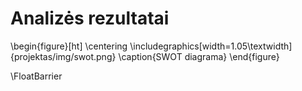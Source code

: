 # Analizės rezultatai

\begin{figure}[ht]
    \centering
    \includegraphics[width=1.05\textwidth]{projektas/img/swot.png}
    \caption{SWOT diagrama}
\end{figure}

\FloatBarrier

